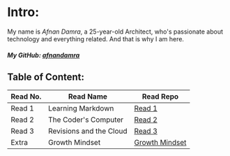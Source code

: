 # Intro:
My name is *Afnan Damra*, a 25-year-old Architect, who's passionate about technology and everything related. And that is why I am here.
##### My GitHub: [afnandamra](https://github.com/afnandamra)


## Table of Content:
| Read No. | Read Name | Read Repo |
| -------- | --------- | --------- |
| Read 1 | Learning Markdown | [Read 1](https://github.com/afnandamra/reading-notes/blob/main/Read%201.md) |
| Read 2 | The Coder's Computer | [Read 2](https://github.com/afnandamra/reading-notes/blob/main/Read%202.md) |
| Read 3 | Revisions and the Cloud | [Read 3](https://github.com/afnandamra/reading-notes/blob/main/Read%203.md) |
| Extra | Growth Mindset | [Growth Mindset](https://github.com/afnandamra/reading-notes/blob/main/Growth%20Mindset.md) |
